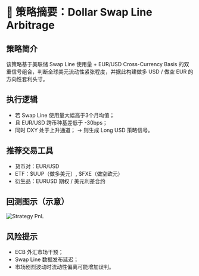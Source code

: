 # 📘 策略摘要：Dollar Swap Line Arbitrage

## 策略简介
该策略基于美联储 Swap Line 使用量 + EUR/USD Cross-Currency Basis 的双重信号组合，判断全球美元流动性紧张程度，并据此构建做多 USD / 做空 EUR 的方向性套利头寸。

## 执行逻辑
- 若 Swap Line 使用量大幅高于3个月均值；
- 且 EUR/USD 跨币种基差低于 -30bps；
- 同时 DXY 处于上升通道；
→ 则生成 Long USD 策略信号。

## 推荐交易工具
- 货币对：EUR/USD
- ETF：$UUP（做多美元）, $FXE（做空欧元）
- 衍生品：EURUSD 期权 / 美元利差合约

## 回测图示（示意）
![Strategy PnL](./strategy_pnl_ravenrock_v13.png)

## 风险提示
- ECB 外汇市场干预；
- Swap Line 数据发布延迟；
- 市场剧烈波动时流动性偏离可能增加误判。
